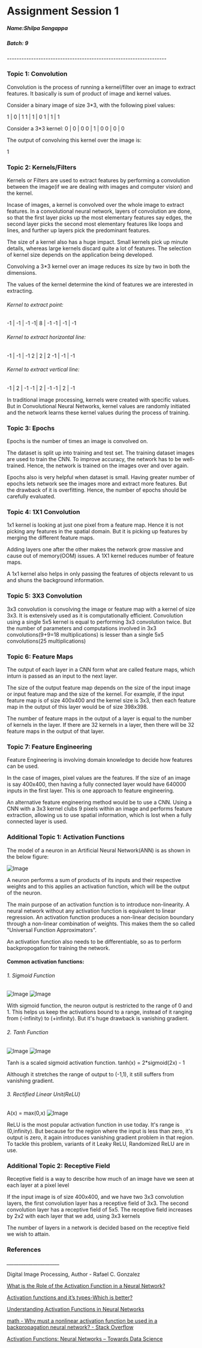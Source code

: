 # Assignment Session 1
##### Name:Shilpa Sangappa

##### Batch: 9

*------------------------------------------------------------------*

### Topic 1: Convolution

Convolution is the process of running a kernel/filter over an image to extract features. It basically is sum of product of image and kernel values.

Consider a binary image of size 3*3, with the following pixel values:

1 | 0 | 1
1 | 1 | 0
1 | 1 | 1

Consider a 3*3 kernel:
0 | 0 | 0
0 | 1 | 0
0 | 0 | 0

The output of convolving this kernel over the image is:

1 

### Topic 2: Kernels/Filters

Kernels or Filters are used to extract features by performing a convolution between the image(if we are dealing with images and computer vision) and the kernel.

Incase of images, a kernel is convolved over the whole image to extract  features. In a convolutional neural network, layers of convolution are done, so that the first layer picks up the most elementary features say edges, the second layer picks the second most elementary features like loops and lines,  and further up layers pick the predominant features.

The size of a kernel also has a huge impact. Small kernels pick up minute details, whereas large kernels discard quite a lot of features. The selection of kernel size depends on the application being developed. 

Convolving a 3*3 kernel  over an image reduces its size by two in both the dimensions.

The values of the kernel determine the kind of features we are interested in extracting. 

###### Kernel to extract point:  
-1 | -1 | -1
-1| 8 | -1
-1 | -1 | -1

###### Kernel to extract horizontal line:
-1 | -1 | -1
2  |  2 | 2
-1 | -1 | -1

###### Kernel to extract vertical line:
-1 | 2 | -1
-1 | 2 | -1
-1 | 2 | -1

In traditional image processing, kernels were created with specific values.
But in Convolutional Neural Networks, kernel values are randomly initiated and the network learns these kernel values during the process of training.

### Topic 3: Epochs

Epochs is the number of times an image is convolved on. 

The dataset is split up into training and test set. The training dataset images are used to train the CNN. To improve accuracy, the network has to be well-trained. Hence, the network is trained on the images over and over again. 

Epochs also is very helpful when dataset is small. Having greater number of epochs lets network see the images more and extract more features. But the drawback of it is overfitting. Hence, the number of epochs should be carefully evaluated.

### Topic 4: 1X1 Convolution

1x1 kernel is looking at just one pixel from a feature map. Hence it is not picking any features in the spatial domain. But it is picking up features by merging the different feature maps.

Adding layers one after the other makes the network grow massive and cause out of memory(OOM) issues. A 1X1 kernel reduces number of feature maps.

A 1x1 kernel also helps in only passing the features of objects relevant to us and shuns the background information.

### Topic 5: 3X3 Convolution

3x3 convolution is convolving the image or feature map with a kernel of size 3x3. It is extensively used as it is computationally efficient. Convolution using a single 5x5 kernel is equal to performing 3x3 convolution twice. But the number of parameters and computations involved in 3x3 convolutions(9+9=18 multiplications) is lesser than a single 5x5 convolutions(25 multiplications)

### Topic 6: Feature Maps

The output of each layer in a CNN form what are called feature maps, which inturn is passed as an input to the next layer. 

The size of the output feature map depends on the size of the input image or input feature map and the size of the kernel. For example, if the input feature map is of size 400x400 and the kernel size is 3x3, then each feature map in the output of this layer would be of size 398x398.

The number of feature maps in the output of  a layer is equal to the number of kernels in the layer. If there are 32 kernels in a layer, then there will be 32 feature maps in the output of that layer.

### Topic 7: Feature Engineering

Feature Engineering is involving domain knowledge to decide how features can be used. 

In the case of images, pixel values are the features. If the size of an image is say 400x400, then having a fully connected layer would have 640000 inputs in the first layer. This is one approach to feature engineering. 

An alternative feature engineering method would be to use a CNN. Using a CNN with a 3x3 kernel clubs 9 pixels within an image and performs feature extraction, allowing us to use spatial information, which is lost when a fully connected layer is used.

### Additional Topic 1: Activation Functions

The model of a neuron in an Artificial Neural Network(ANN) is as shown in the below figure:

![Image](https://www.researchgate.net/profile/Rubem_Koide/publication/282683862/figure/fig3/AS:307649800359938@1450360836478/Nonlinear-model-of-a-neuron-Haykin-1999.png)

A neuron performs a sum of products of its inputs and their respective weights and to this applies an activation function, which will be the output of the neuron. 

The main purpose of an activation function is to introduce non-linearity. A neural network without any activation function is equivalent to linear regression. An activation function produces a non-linear decision boundary through a non-linear combination of weights. This makes them the so called "Universal Function Approximators".

An activation function also needs to be differentiable, so as to perform backpropogation for training the network.

#### Common activation functions:
###### 1. Sigmoid Function
![Image](https://cdn-images-1.medium.com/max/640/1*DHN75JRJ_EQgGc0spfqLtQ.png)
![Image](https://cdn-images-1.medium.com/max/640/0*5euYS7InCmDP08ir.)

With sigmoid function, the neuron output is restricted to the range of 0 and 1. This helps us keep the activations bound to a range, instead of it ranging from (-infinity) to (+infinity). But it's huge drawback is vanishing gradient.

###### 2. Tanh Function
![Image](https://cdn-images-1.medium.com/max/640/1*WNTLbBRWFiHPoXvyZ6s9eg.png)
![Image](https://cdn-images-1.medium.com/max/640/0*YJ27cYXmTAUFZc9Z.)

Tanh is a scaled sigmoid activation function. 
tanh(x) = 2*sigmoid(2x) - 1

Although it stretches the range of output to (-1,1), it still suffers from vanishing gradient.

###### 3. Rectified Linear Unit(ReLU)
A(x) = max(0,x)
![Image](https://cdn-images-1.medium.com/max/640/0*vGJq0cIuvTB9dvf5.)

ReLU is the most popular activation function in use today. It's range is (0,infinity). 
But because for the region where the input is less than zero, it's output is zero, it again introduces vanishing gradient problem in that region. To tackle this problem, variants of it Leaky ReLU, Randomized ReLU are in use.

### Additional Topic 2: Receptive Field

Receptive field is a way to describe how much of an image have we seen at each layer at a pixel level 

If the input image is of size 400x400, and we have two 3x3 convolution layers, the first convolution layer has a receptive field of 3x3. The second convolution layer has a receptive field of 5x5. The receptive field increases by 2x2 with each layer that we add, using 3x3 kernels

The number of layers in a network is decided based on the receptive field we wish to attain. 


### References
*______________________*

Digital Image Processing, Author - Rafael C. Gonzalez

[What is the Role of the Activation Function in a Neural Network?](https://www.kdnuggets.com/2016/08/role-activation-function-neural-network.html)

[Activation functions and it’s types-Which is better?](https://towardsdatascience.com/activation-functions-and-its-types-which-is-better-a9a5310cc8f)

[Understanding Activation Functions in Neural Networks](https://medium.com/the-theory-of-everything/understanding-activation-functions-in-neural-networks-9491262884e0)


[math - Why must a nonlinear activation function be used in a backpropagation neural network? - Stack Overflow](https://stackoverflow.com/questions/9782071/why-must-a-nonlinear-activation-function-be-used-in-a-backpropagation-neural-net)

[Activation Functions: Neural Networks – Towards Data Science](https://towardsdatascience.com/activation-functions-neural-networks-1cbd9f8d91d6)

[](http://www.bioinfo.org.cn/~casp/temp/DeepLearning.pdf)
